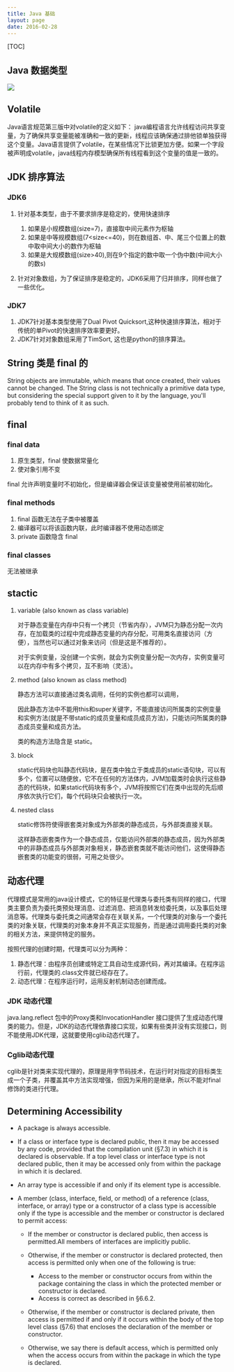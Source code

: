```yaml
---
title: Java 基础
layout: page
date: 2016-02-28
---
```

[TOC]

## Java 数据类型

![](http://7xjtfr.com1.z0.glb.clouddn.com/20131118085507140.png)

## Volatile
Java语言规范第三版中对volatile的定义如下： java编程语言允许线程访问共享变量，为了确保共享变量能被准确和一致的更新，线程应该确保通过排他锁单独获得这个变量。Java语言提供了volatile，在某些情况下比锁更加方便。如果一个字段被声明成volatile，java线程内存模型确保所有线程看到这个变量的值是一致的。

## JDK 排序算法
### JDK6
1. 针对基本类型，由于不要求排序是稳定的，使用快速排序

    1. 如果是小规模数组(size=7)，直接取中间元素作为枢轴
    2. 如果是中等规模数组(7<size<=40)，则在数组首、中、尾三个位置上的数中取中间大小的数作为枢轴
    3. 如果是大规模数组(size>40),则在9个指定的数中取一个伪中数(中间大小的数s)

2. 针对对象数组，为了保证排序是稳定的，JDK6采用了归并排序，同样也做了一些优化。

### JDK7
1. JDK7针对基本类型使用了Dual Pivot Quicksort,这种快速排序算法，相对于传统的单Pivot的快速排序效率要更好。
2. JDK7针对对象数组采用了TimSort, 这也是python的排序算法。

## String 类是 final 的
String objects are immutable, which means that once created, their values cannot be changed. The String class is not technically a primitive data type, but considering the special support given to it by the language, you'll probably tend to think of it as such.



## final
### final data
1. 原生类型，final 使数据常量化
2. 使对象引用不变

final 允许声明变量时不初始化，但是编译器会保证该变量被使用前被初始化。

### final methods
1. final 函数无法在子类中被覆盖
2. 编译器可以将该函数内联，此时编译器不使用动态绑定
3. private 函数隐含 final

### final classes
无法被继承


## stactic
1. variable (also known as class variable)

    对于静态变量在内存中只有一个拷贝（节省内存），JVM只为静态分配一次内存，在加载类的过程中完成静态变量的内存分配，可用类名直接访问（方便），当然也可以通过对象来访问（但是这是不推荐的）。

    对于实例变量，没创建一个实例，就会为实例变量分配一次内存，实例变量可以在内存中有多个拷贝，互不影响（灵活）。

2. method (also known as class method)

    静态方法可以直接通过类名调用，任何的实例也都可以调用，

    因此静态方法中不能用this和super关键字，不能直接访问所属类的实例变量和实例方法(就是不带static的成员变量和成员成员方法)，只能访问所属类的静态成员变量和成员方法。

    类的构造方法隐含是 static。

3. block

    static代码块也叫静态代码块，是在类中独立于类成员的static语句块，可以有多个，位置可以随便放，它不在任何的方法体内，JVM加载类时会执行这些静态的代码块，如果static代码块有多个，JVM将按照它们在类中出现的先后顺序依次执行它们，每个代码块只会被执行一次。

4. nested class

    static修饰符使得嵌套类对象成为外部类的静态成员，与外部类直接关联。

    这样静态嵌套类作为一个静态成员，仅能访问外部类的静态成员，因为外部类中的非静态成员与外部类对象相关，静态嵌套类就不能访问他们，这使得静态嵌套类的功能变的很弱，可用之处很少。


## 动态代理
代理模式是常用的java设计模式，它的特征是代理类与委托类有同样的接口，代理类主要负责为委托类预处理消息、过滤消息、把消息转发给委托类，以及事后处理消息等。代理类与委托类之间通常会存在关联关系，一个代理类的对象与一个委托类的对象关联，代理类的对象本身并不真正实现服务，而是通过调用委托类的对象的相关方法，来提供特定的服务。

按照代理的创建时期，代理类可以分为两种：

1. 静态代理：由程序员创建或特定工具自动生成源代码，再对其编译。在程序运行前，代理类的.class文件就已经存在了。
2. 动态代理：在程序运行时，运用反射机制动态创建而成。

### JDK 动态代理
java.lang.reflect 包中的Proxy类和InvocationHandler 接口提供了生成动态代理类的能力。但是，JDK的动态代理依靠接口实现，如果有些类并没有实现接口，则不能使用JDK代理，这就要使用cglib动态代理了。

### Cglib动态代理
cglib是针对类来实现代理的，原理是用字节码技术，在运行时对指定的目标类生成一个子类，并覆盖其中方法实现增强，但因为采用的是继承，所以不能对final修饰的类进行代理。


## Determining Accessibility
- A package is always accessible.
- If a class or interface type is declared public, then it may be accessed by any code, provided that the compilation unit (§7.3) in which it is declared is observable.
If a top level class or interface type is not declared public, then it may be accessed only from within the package in which it is declared.
- An array type is accessible if and only if its element type is accessible.
- A member (class, interface, field, or method) of a reference (class, interface, or array) type or a constructor of a class type is accessible only if the type is accessible and the member or constructor is declared to permit access:

    - If the member or constructor is declared public, then access is permitted.All members of interfaces are implicitly public.
    - Otherwise, if the member or constructor is declared protected, then access is permitted only when one of the following is true:

        - Access to the member or constructor occurs from within the package containing the class in which the protected member or constructor is declared.
        - Access is correct as described in §6.6.2.

    - Otherwise, if the member or constructor is declared private, then access is permitted if and only if it occurs within the body of the top level class (§7.6) that encloses the declaration of the member or constructor.
    - Otherwise, we say there is default access, which is permitted only when the access occurs from within the package in which the type is declared.